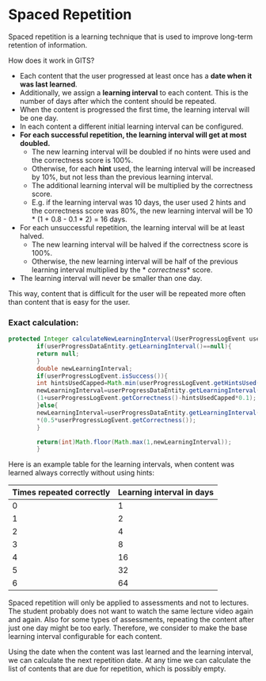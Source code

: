 # Spaced Repetition

Spaced repetition is a learning technique that is used to improve long-term retention of information.

How does it work in GITS?

- Each content that the user progressed at least once has a **date when it was last learned**.
- Additionally, we assign a **learning interval** to each content.
  This is the number of days after which the content should be repeated.
- When the content is progressed the first time, the learning interval will be one day.
- In each content a different initial learning interval can be configured.
- **For each successful repetition, the learning interval will get at most doubled.**
    - The new learning interval will be doubled if no hints were used and the correctness score is 100%.
    - Otherwise, for each **hint** used, the learning interval will be increased by 10%, but not less than the previous
      learning interval.
    - The additional learning interval will be multiplied by the correctness score.
    - E.g. if the learning interval was 10 days, the user used 2 hints and the correctness score was 80%, the new
      learning interval will be 10 * (1 + 0.8 - 0.1 * 2) = 16 days.
- For each unsuccessful repetition, the learning interval will be at least halved.
    - The new learning interval will be halved if the correctness score is 100%.
    - Otherwise, the new learning interval will be half of the previous learning interval multiplied by the *
      *correctness** score.
- The learning interval will never be smaller than one day.

This way, content that is difficult for the user will be repeated more often than content that is easy for the user.

### Exact calculation:

```java
protected Integer calculateNewLearningInterval(UserProgressLogEvent userProgressLogEvent,UserProgressDataEntity userProgressDataEntity){
        if(userProgressDataEntity.getLearningInterval()==null){
        return null;
        }
        double newLearningInterval;
        if(userProgressLogEvent.isSuccess()){
        int hintsUsedCapped=Math.min(userProgressLogEvent.getHintsUsed(),10);
        newLearningInterval=userProgressDataEntity.getLearningInterval()*
        (1+userProgressLogEvent.getCorrectness()-hintsUsedCapped*0.1);
        }else{
        newLearningInterval=userProgressDataEntity.getLearningInterval()
        *(0.5*userProgressLogEvent.getCorrectness());
        }

        return(int)Math.floor(Math.max(1,newLearningInterval));
        }
```

Here is an example table for the learning intervals, when content was learned always correctly without using hints:

| Times repeated correctly | Learning interval in days |
|--------------------------|---------------------------|
| 0                        | 1                         |
| 1                        | 2                         |
| 2                        | 4                         |
| 3                        | 8                         |
| 4                        | 16                        |
| 5                        | 32                        |
| 6                        | 64                        |

Spaced repetition will only be applied to assessments and not to lectures.
The student probably does not want to watch the same lecture video again and again.
Also for some types of assessments, repeating the content after just one day might be too early.
Therefore, we consider to make the base learning interval configurable for each content.

Using the date when the content was last learned and the learning interval, we can calculate the next repetition date.
At any time we can calculate the list of contents that are due for repetition, which is possibly empty.